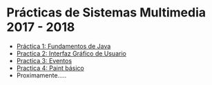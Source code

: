 # Prácticas de Sistemas Multimedia 2017 - 2018  

- [Práctica 1: Fundamentos de Java](https://github.com/AGCarlos/SMM_1718/tree/master/Pr%C3%A1cticas/Pr%C3%A1ctica%201)
- [Practica 2: Interfaz Gráfico de Usuario](http://loli.dance/)
- [Practica 3: Eventos](https://github.com/AGCarlos/SMM_1718/tree/master/Pr%C3%A1cticas/Pr%C3%A1ctica%203)
- [Practica 4: Paint básico](https://github.com/AGCarlos/SMM_1718/tree/master/Pr%C3%A1cticas/Pr%C3%A1ctica%204)
- Proximamente.....
